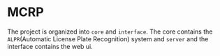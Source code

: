 # MCRP
The project is organized into `core` and `interface`.
The core contains the `ALPR`(Automatic License Plate Recognition) system and `server` and the interface contains the web ui.